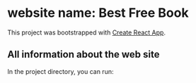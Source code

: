 # website name: Best Free Book

This project was bootstrapped with [Create React App](https://github.com/facebook/create-react-app).

## All information about the web site


In the project directory, you can run:

